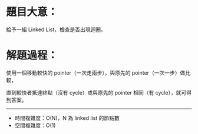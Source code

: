 # 題目大意：
給予一組 Linked List，檢查是否出現迴圈。

# 解題過程：
使用一個移動較快的 pointer（一次走兩步），與原先的 pointer（一次一步）做比較，

直到較快者抵達終點（沒有 cycle）或與原先的 pointer 相同（有 cycle），就可得到答案。

---------------------------
* 時間複雜度：O(N)，N 為 linked list 的節點數
* 空間複雜度：O(1)
